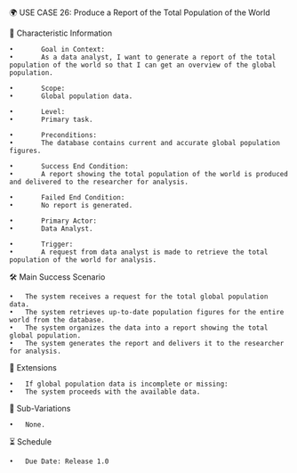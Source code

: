 🌍 USE CASE 26: Produce a Report of the Total Population of the World

📌 Characteristic Information

	•       Goal in Context:
	•       As a data analyst, I want to generate a report of the total population of the world so that I can get an overview of the global population.
	
    •       Scope:
	•       Global population data.
	
    •       Level:
	•       Primary task.
	
    •       Preconditions:
	•       The database contains current and accurate global population figures.
	
    •       Success End Condition:
	•       A report showing the total population of the world is produced and delivered to the researcher for analysis.
	
    •       Failed End Condition:
	•       No report is generated.
	
    •       Primary Actor:
	•       Data Analyst.
	
    •       Trigger:
	•       A request from data analyst is made to retrieve the total population of the world for analysis.

🛠 Main Success Scenario

	•	The system receives a request for the total global population data.
	•	The system retrieves up-to-date population figures for the entire world from the database.
	•	The system organizes the data into a report showing the total global population.
	•	The system generates the report and delivers it to the researcher for analysis.

🚨 Extensions

	•	If global population data is incomplete or missing:
	•	The system proceeds with the available data.

🔀 Sub-Variations

	•	None.

⏳ Schedule

	•	Due Date: Release 1.0
